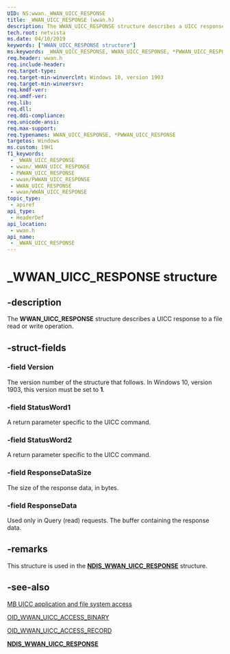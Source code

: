 ```yaml
---
UID: NS:wwan._WWAN_UICC_RESPONSE
title: _WWAN_UICC_RESPONSE (wwan.h)
description: The WWAN_UICC_RESPONSE structure describes a UICC response to a file read or write operation.
tech.root: netvista
ms.date: 04/10/2019
keywords: ["WWAN_UICC_RESPONSE structure"]
ms.keywords: _WWAN_UICC_RESPONSE, WWAN_UICC_RESPONSE, *PWWAN_UICC_RESPONSE,
req.header: wwan.h
req.include-header: 
req.target-type: 
req.target-min-winverclnt: Windows 10, version 1903
req.target-min-winversvr: 
req.kmdf-ver: 
req.umdf-ver: 
req.lib: 
req.dll: 
req.ddi-compliance: 
req.unicode-ansi: 
req.max-support: 
req.typenames: WWAN_UICC_RESPONSE, *PWWAN_UICC_RESPONSE
targetos: Windows
ms.custom: 19H1
f1_keywords:
 - _WWAN_UICC_RESPONSE
 - wwan/_WWAN_UICC_RESPONSE
 - PWWAN_UICC_RESPONSE
 - wwan/PWWAN_UICC_RESPONSE
 - WWAN_UICC_RESPONSE
 - wwan/WWAN_UICC_RESPONSE
topic_type:
 - apiref
api_type:
 - HeaderDef
api_location:
 - wwan.h
api_name:
 - _WWAN_UICC_RESPONSE
---
```


# _WWAN_UICC_RESPONSE structure


## -description

The **WWAN_UICC_RESPONSE** structure describes a UICC response to a file read or write operation.

## -struct-fields

### -field Version

The version number of the structure that follows. In Windows 10, version 1903, this version must be set to **1**.

### -field StatusWord1

A return parameter specific to the UICC command.

### -field StatusWord2

A return parameter specific to the UICC command.

### -field ResponseDataSize

The size of the response data, in bytes.

### -field ResponseData

Used only in Query (read) requests. The buffer containing the response data.

## -remarks

This structure is used in the [**NDIS_WWAN_UICC_RESPONSE**](../ndiswwan/ns-ndiswwan-_ndis_wwan_uicc_response.md) structure.

## -see-also

[MB UICC application and file system access](/windows-hardware/drivers/network/mb-uicc-application-and-file-system-access)

[OID_WWAN_UICC_ACCESS_BINARY](/windows-hardware/drivers/network/oid-wwan-uicc-access-binary)

[OID_WWAN_UICC_ACCESS_RECORD](/windows-hardware/drivers/network/oid-wwan-uicc-access-record)

[**NDIS_WWAN_UICC_RESPONSE**](../ndiswwan/ns-ndiswwan-_ndis_wwan_uicc_response.md)
